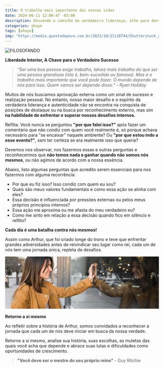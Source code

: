 ```yaml
---
title: O trabalho mais importante das nossas vidas
date: 2024-06-11 12:00:47 -03:00
description: Desvende o caminho da verdadeira liderança, olhe para dentro. Liberte-se das amarras externas, alinhe-se com seus valores e seja autêntico.
categories: ohayo
tags: [ohayo]
img: "https://media.gazetadopovo.com.br/2022/10/21110744/Shutterstock_2084661583.jpg"
---
```


![FILOSOFANDO](https://cdn.jsdelivr.net/gh/geanramos/files/img/filosofando.png)

**Liberdade Interior, A Chave para o Verdadeiro Sucesso**

> _“Ser uma boa pessoa exige trabalho, talvez mais trabalho do que ser uma pessoa grandiosa (isto é, bem-sucedida ou famosa). Mas é o trabalho mais importante que você pode fazer. O mundo depende de nós para isso. Quem vamos ser depende disso.” - Ryan Holiday_

Muitos de nós buscamos aprovação externa como um sinal de sucesso e realização pessoal. No entanto, nosso maior desafio e o espírito da verdadeira liderança e autenticidade não se encontra na conquista de posições de destaque ou na busca por reconhecimento externo, mas sim  **na habilidade de enfrentar e superar nossos desafios internos.**

Reflita. Você nunca se perguntou **"por que falei isso?"** após fazer um comentário que não condiz com quem você realmente é, só porque achava necessário para "se encaixar" naquele ambiente? Ou  **"por que estou indo a esse evento?"**, sem ter certeza se era realmente isso que queria?

Devemos nos observar, nos fazermos essas e outras perguntas e reconhecermos que **não temos nada a ganhar quando não somos nós mesmos**, ou não agimos de acordo com a nossa essência.

Abaixo, listo algumas perguntas que acredito serem essenciais para nos fazermos com alguma recorrência:

-   Por que eu fiz isso? Isso condiz com quem eu sou?    
-   Quais são meus valores fundamentais e como essa ação se alinha com eles?    
-   Essa decisão é influenciada por pressões externas ou pelos meus próprios princípios internos?    
-   Essa ação me aproxima ou me afasta do meu verdadeiro eu?    
-   Como me sinto em relação a essa decisão quando fico em silêncio e reflito?

**Cada dia é uma batalha contra nós mesmos!**

Assim como Arthur, que foi criado longe do trono e teve que enfrentar grandes adversidades antes de reivindicar seu lugar como rei, cada um de nós tem uma jornada única, repleta de desafios.

![](./img/img_posts_reflexo_mente.jpg)

**Retorne a si mesmo**

Ao refletir sobre a história de Arthur, somos convidados a reconhecer a jornada que cada um de nós deve iniciar em busca da nossa verdade.

Retorne a si mesmo, analise sua história, suas escolhas, as muletas das quais você acha que depende e abrace suas lutas e dificuldades como oportunidades de crescimento.

> **"Você deve ser o mestre do seu próprio reino"** - Guy Ritchie
